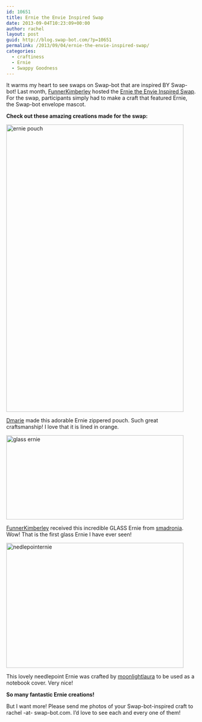 ```yaml
---
id: 10651
title: Ernie the Envie Inspired Swap
date: 2013-09-04T10:23:09+00:00
author: rachel
layout: post
guid: http://blog.swap-bot.com/?p=10651
permalink: /2013/09/04/ernie-the-envie-inspired-swap/
categories:
  - craftiness
  - Ernie
  - Swappy Goodness
---
```

It warms my heart to see swaps on Swap-bot that are inspired BY Swap-bot! Last month, [FunnerKimberley](http://www.swap-bot.com/user:FunnerKimberley) hosted the [Ernie the Envie Inspired Swap](http://www.swap-bot.com/swap/show/154162). For the swap, participants simply had to make a craft that featured Ernie, the Swap-bot envelope mascot.

**Check out these amazing creations made for the swap:**

<img src="http://blog.swap-bot.com/wp-content/uploads/2013/09/erniepouch.jpg" alt="ernie pouch" width="470" height="761" class="alignnone size-full wp-image-10653" />

[Dmarie](http://www.swap-bot.com/user:dmarie) made this adorable Ernie zippered pouch. Such great craftsmanship! I love that it is lined in orange.

<img src="http://blog.swap-bot.com/wp-content/uploads/2013/09/glassernie.jpg" alt="glass ernie" width="470" height="223" class="alignnone size-full wp-image-10654" />

[FunnerKimberley](http://www.swap-bot.com/user:FunnerKimberley) received this incredible GLASS Ernie from [smadronia](http://www.swap-bot.com/user:smadronia). Wow! That is the first glass Ernie I have ever seen!

<img src="http://blog.swap-bot.com/wp-content/uploads/2013/09/nedlepointernie.jpg" alt="nedlepointernie" width="470" height="331" class="alignnone size-full wp-image-10655" />

This lovely needlepoint Ernie was crafted by [moonlightlaura](http://www.swap-bot.com/user:moonlightlaura) to be used as a notebook cover. Very nice!

**So many fantastic Ernie creations!** 

But I want more! Please send me photos of your Swap-bot-inspired craft to rachel -at- swap-bot.com. I&#8217;d love to see each and every one of them!